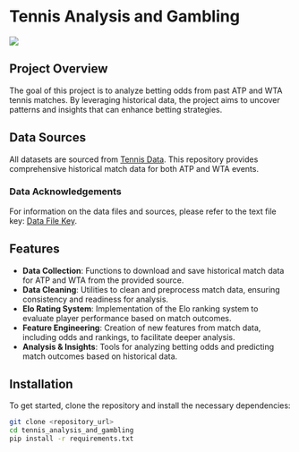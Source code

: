 # Tennis Analysis and Gambling

<a target="_blank" href="https://cookiecutter-data-science.drivendata.org/">
    <img src="https://img.shields.io/badge/CCDS-Project%20template-328F97?logo=cookiecutter" />
</a>

## Project Overview

The goal of this project is to analyze betting odds from past ATP and WTA tennis matches. By leveraging historical data, the project aims to uncover patterns and insights that can enhance betting strategies.

## Data Sources

All datasets are sourced from [Tennis Data](http://www.tennis-data.co.uk/alldata.php). This repository provides comprehensive historical match data for both ATP and WTA events.

### Data Acknowledgements

For information on the data files and sources, please refer to the text file key: [Data File Key](http://www.tennis-data.co.uk/notes.txt).

## Features

- **Data Collection**: Functions to download and save historical match data for ATP and WTA from the provided source.
- **Data Cleaning**: Utilities to clean and preprocess match data, ensuring consistency and readiness for analysis.
- **Elo Rating System**: Implementation of the Elo ranking system to evaluate player performance based on match outcomes.
- **Feature Engineering**: Creation of new features from match data, including odds and rankings, to facilitate deeper analysis.
- **Analysis & Insights**: Tools for analyzing betting odds and predicting match outcomes based on historical data.

## Installation

To get started, clone the repository and install the necessary dependencies:

```bash
git clone <repository_url>
cd tennis_analysis_and_gambling
pip install -r requirements.txt

